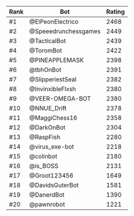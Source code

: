 Rank|Bot|Rating
---|---|---
#1|@ElPeonElectrico|2468
#2|@Speeedrunchessgames|2449
#3|@TacticalBot|2439
#4|@ToromBot|2422
#5|@PINEAPPLEMASK|2398
#6|@tbhOnBot|2391
#7|@SlipperiestSeal|2382
#8|@InvinxibleFlxsh|2380
#9|@VEER-OMEGA-BOT|2380
#10|@NNUE_Drift|2378
#11|@MaggiChess16|2358
#12|@DarkOnBot|2304
#13|@RaspFish|2280
#14|@virus_exe-bot|2218
#15|@colinbot|2180
#16|@is_BOSS|2131
#17|@Groot123456|1649
#18|@DavidsGuterBot|1581
#19|@DanerdBot|1390
#20|@pawnrobot|1221
